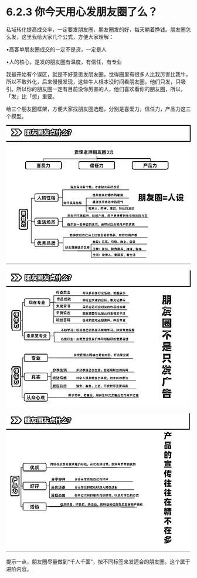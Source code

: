 # 6.2.3 你今天用心发朋友圈了么？

私域转化提高成交率，一定要发朋友圈，朋友圈发的好，每天躺着挣钱。朋友圈怎么发，这里我给大家几个公式，方便大家理解：

•高客单朋友圈成交的一定不是货，一定是人

•人的核心，是发的朋友圈有温度，有信任，有专业

我最开始有个误区，就是不好意思发朋友圈，觉得圈里有很多人比我厉害比我牛，所以不敢外化，后来慢慢发现，这些牛人根本没时间看朋友圈，他们只发，只吸引。所以你的朋友圈一定有目前没你厉害的人，他们喜欢看你的朋友圈，所以，「发」比「想」重要。

给三个朋友圈框架，方便大家找朋友圈选题，分别是喜爱力，信任力，产品力这三个模型。

![](img/1de78cd481ff7e5d9806207f394e5d44.png)

![](img/7c0b3083c76fcc0ca3a0c1a0d4d1c1fb.png)

![](img/5197c398c7a1454a14db5d09cf958c3e.png)

提示一点，朋友圈尽量做到“千人千面”，按不同标签来发适合的朋友圈。这个属于进阶内容。